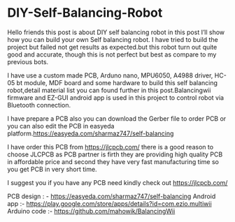 

# DIY-Self-Balancing-Robot
Hello friends this post is about DIY self balancing robot in this post I’ll show how you can build your own Self balancing robot.
I have tried to build the project but failed not get results as expected.but this robot turn out quite good and accurate, though this is not perfect but best as compare to my previous bots.

I have use a custom made PCB, Arduno nano, MPU6050, A4988 driver, HC-05 bt module, MDF board and some hardware to build this self balancing robot,detail material list you can found further in this post.Balancingwii firmware and EZ-GUI android app is used in this project to control robot via Bluetooth connection.

I have prepare a PCB also you can download the Gerber file to order PCB or you can also edit the PCB in easyeda platform.https://easyeda.com/sharmaz747/self-balancing

I have order this PCB from https://jlcpcb.com/ there is a good reason to choose JLCPCB as PCB partner is firth they are providing high quality PCB in affordable price and second they have very fast manufacturing time so you get PCB in very short time.

I suggest you if you have any PCB need kindly check out https://jlcpcb.com/

PCB design : - https://easyeda.com/sharmaz747/self-balancing
Android app :- https://play.google.com/store/apps/details?id=com.ezio.multiwii
Arduino code :- https://github.com/mahowik/BalancingWii

